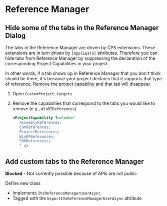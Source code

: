 # Reference Manager

## Hide some of the tabs in the Reference Manager Dialog

The tabs in the Reference Manager are driven by CPS extensions. These
extensions are in turn driven by `[AppliesTo]` attributes. Therefore you
can hide tabs from Reference Manager by suppressing the declaration of
the corresponding Project Capabilities in your project. 

In other words, if a tab shows up in Reference Manager that you don't
think should be there, it's because your project declares that it supports
that type of reference. Remove the project capability and that tab will
disappear.

1. Open `CustomProject.targets`
2. Remove the capabilities that correspond to the tabs you would like 
   to remove (e.g., `WinRTReferences`)

   ```xml
   <ProjectCapability Include="
      AssemblyReferences;
      COMReferences;
      ProjectReferences;
      WinRTReferences;
      SDKReferences;
      " />
   ```

## Add custom tabs to the Reference Manager

**Blocked** - Not currently possible because of APIs are not public

Define new class 

- Implements `IVsReferenceManagerUserAsync`
- Tagged with the `ExportIVsReferenceManagerUserAsync` attribute
